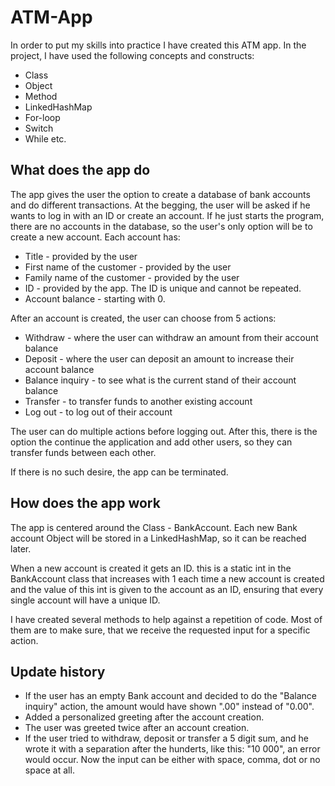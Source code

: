 # ATM-App

In order to put my skills into practice I have created this ATM app. In the project, I have used the following concepts and constructs:

  * Class
  * Object
  * Method
  * LinkedHashMap
  * For-loop
  * Switch
  * While
etc.

## What does the app do

The app gives the user the option to create a database of bank accounts and do different transactions. At the begging, the user will be asked if he wants to log in with an ID or create an account. If he just starts the program, there are no accounts in the database, so the user's only option will be to create a new account. Each account has:

  * Title - provided by the user
  * First name of the customer - provided by the user
  * Family name of the customer - provided by the user
  * ID - provided by the app. The ID is unique and cannot be repeated.
  * Account balance - starting with 0.

After an account is created, the user can choose from 5 actions:

  * Withdraw - where the user can withdraw an amount from their account balance
  * Deposit - where the user can deposit an amount to increase their account balance
  * Balance inquiry - to see what is the current stand of their account balance
  * Transfer - to transfer funds to another existing account
  * Log out - to log out of their account

The user can do multiple actions before logging out. After this, there is the option the continue the application and add other users, so they can transfer funds between each other.

If there is no such desire, the app can be terminated.

## How does the app work

The app is centered around the Class - BankAccount. Each new Bank account Object will be stored in a LinkedHashMap, so it can be reached later. 

When a new account is created it gets an ID. this is a static int in the BankAccount class that increases with 1 each time a new account is created and the value of this int is given to the account as an ID, ensuring that every single account will have a unique ID. 

I have created several methods to help against a repetition of code. Most of them are to make sure, that we receive the requested input for a specific action.

 ## Update history
  * If the user has an empty Bank account and decided to do the "Balance inquiry" action, the amount would have shown ".00" instead of "0.00".
  * Added a personalized greeting after the account creation. 
  * The user was greeted twice after an account creation.
  * If the user tried to withdraw, deposit or transfer a 5 digit sum, and he wrote it with a separation after the hunderts, like this: "10 000", an error would occur. Now the input can be either with space, comma, dot or no space at all.


